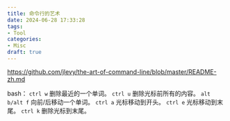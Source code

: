 ```yaml
---
title: 命令行的艺术
date: 2024-06-28 17:33:28
tags:
- Tool
categories:
- Misc
draft: true
---
```


https://github.com/jlevy/the-art-of-command-line/blob/master/README-zh.md

bash：
`ctrl w` 删除最近的一个单词。
`ctrl u` 删除光标前所有的内容。
`alt b/alt f` 向前/后移动一个单词。
`ctrl a` 光标移动到开头。
`ctrl e` 光标移动到末尾。
`ctrl k` 删除光标到末尾。
